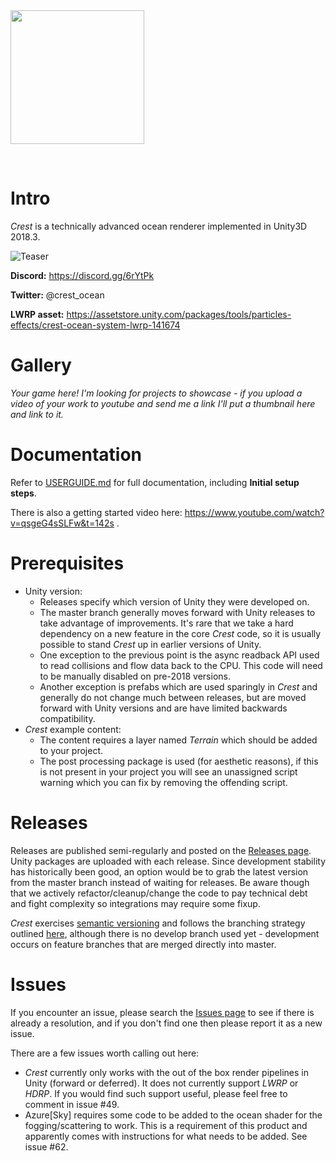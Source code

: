 
<img src="https://raw.githubusercontent.com/huwb/crest-oceanrender/master/logo/crest-oceanrender-logotype1.png" width="214">

&nbsp;


# Intro

*Crest* is a technically advanced ocean renderer implemented in Unity3D 2018.3.

![Teaser](https://raw.githubusercontent.com/huwb/crest-oceanrender/master/img/teaser5.png)

**Discord:** https://discord.gg/6rYtPk

**Twitter:** @crest_ocean

**LWRP asset:** https://assetstore.unity.com/packages/tools/particles-effects/crest-ocean-system-lwrp-141674

# Gallery

*Your game here! I'm looking for projects to showcase - if you upload a video of your work to youtube and send me a link I'll put a thumbnail here and link to it.*


# Documentation

Refer to [USERGUIDE.md](https://github.com/huwb/crest-oceanrender/blob/master/USERGUIDE.md) for full documentation, including **Initial setup steps**.

There is also a getting started video here: https://www.youtube.com/watch?v=qsgeG4sSLFw&t=142s .

# Prerequisites

* Unity version:
  * Releases specify which version of Unity they were developed on.
  * The master branch generally moves forward with Unity releases to take advantage of improvements. It's rare that we take a hard dependency on a new feature in the core *Crest* code, so it is usually possible to stand *Crest* up in earlier versions of Unity.
  * One exception to the previous point is the async readback API used to read collisions and flow data back to the CPU. This code will need to be manually disabled on pre-2018 versions.
  * Another exception is prefabs which are used sparingly in *Crest* and generally do not change much between releases, but are moved forward with Unity versions and are have limited backwards compatibility.
* *Crest* example content:
  * The content requires a layer named *Terrain* which should be added to your project.
  * The post processing package is used (for aesthetic reasons), if this is not present in your project you will see an unassigned script warning which you can fix by removing the offending script.


# Releases

Releases are published semi-regularly and posted on the [Releases page](https://github.com/huwb/crest-oceanrender/releases). Unity packages are uploaded with each release.
Since development stability has historically been good, an option would be to grab the latest version from the master branch instead of waiting for releases.
Be aware though that we actively refactor/cleanup/change the code to pay technical debt and fight complexity so integrations may require some fixup.

*Crest* exercises [semantic versioning](https://semver.org/) and follows the branching strategy outlined [here](https://gist.github.com/stuartsaunders/448036/5ae4e961f02e441e98528927d071f51bf082662f), although there is no develop branch used yet - development occurs on feature branches that are merged directly into master.


# Issues

If you encounter an issue, please search the [Issues page](https://github.com/huwb/crest-oceanrender/issues) to see if there is already a resolution, and if you don't find one then please report it as a new issue.

There are a few issues worth calling out here:

* *Crest* currently only works with the out of the box render pipelines in Unity (forward or deferred). It does not currently support *LWRP* or *HDRP*. If you would find such support useful, please feel free to comment in issue #49.
* Azure[Sky] requires some code to be added to the ocean shader for the fogging/scattering to work. This is a requirement of this product and apparently comes with instructions for what needs to be added. See issue #62.
